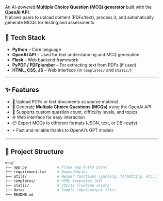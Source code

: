 An AI-powered **Multiple Choice Question (MCQ) generator** built with the **OpenAI API**.  
It allows users to upload content (PDFs/text), process it, and automatically generate MCQs for testing and assessments.  

## 🚀 Tech Stack

- **Python** – Core language  
- **OpenAI API** – Used for text understanding and MCQ generation  
- **Flask** – Web backend framework  
- **PyPDF / PDFplumber** – For extracting text from PDFs (if used)  
- **HTML, CSS, JS** – Web interface (in `templates/` and `static/`)  

---

## ✨ Features

- 📄 Upload PDFs or text documents as source material  
- 🤖 Generate **Multiple Choice Questions (MCQs)** using the OpenAI API  
- 🎯 Supports custom question count, difficulty levels, and topics  
- 🌐 Web interface for easy interaction  
- 📦 Export MCQs to different formats (JSON, text, or DB-ready)  
- ⚡ Fast and reliable thanks to OpenAI’s GPT models  

---

## 📂 Project Structure

```bash
mcq/
├── app.py              # Flask app entry point
├── requirement.txt     # Dependencies
├── utils/              # Helper functions (parsing, formatting, etc.)
├── templates/          # HTML templates (UI)
├── static/             # CSS/JS frontend assets
├── data/               # Sample input/output files
└── README.md
